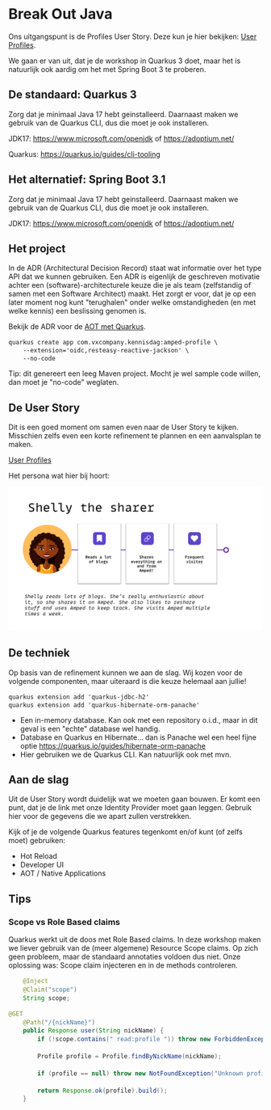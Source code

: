 # Break Out Java

Ons uitgangspunt is de Profiles User Story. Deze kun je hier bekijken: [User Profiles](../../docs/backlog/2.%20User%20profiles.md).

We gaan er van uit, dat je de workshop in Quarkus 3 doet, maar het is natuurlijk ook aardig om het met Spring Boot 3 te proberen.

## De standaard: Quarkus 3

Zorg dat je minimaal Java 17 hebt geinstalleerd. Daarnaast maken we gebruik van de Quarkus CLI, dus die moet je ook installeren. 

JDK17: https://www.microsoft.com/openjdk of https://adoptium.net/

Quarkus: https://quarkus.io/guides/cli-tooling


## Het alternatief: Spring Boot 3.1

Zorg dat je minimaal Java 17 hebt geinstalleerd. Daarnaast maken we gebruik van de Quarkus CLI, dus die moet je ook installeren. 

JDK17: https://www.microsoft.com/openjdk of https://adoptium.net/



## Het project

In de ADR (Architectural Decision Record) staat wat informatie over het type API dat we kunnen gebruiken. Een ADR is eigenlijk de geschreven motivatie achter een (software)-architecturele keuze die je als team (zelfstandig of samen met een Software Architect) maakt. Het zorgt er voor, dat je op een later moment nog kunt "terughalen" onder welke omstandigheden (en met welke kennis) een beslissing genomen is. 

Bekijk de ADR voor de [AOT met Quarkus](../../docs/ADR/2.%20AOT%20met%20Quarkus.md).

```
quarkus create app com.vxcompany.kennisdag:amped-profile \
    --extension='oidc,resteasy-reactive-jackson' \
    --no-code
```

Tip: dit genereert een leeg Maven project. Mocht je wel sample code willen, dan moet je "no-code" weglaten.

## De User Story

Dit is een goed moment om samen even naar de User Story te kijken. Misschien zelfs even een korte refinement te plannen en een aanvalsplan te maken. 

[User Profiles](../../docs/backlog/2.%20User%20profiles.md)

Het persona wat hier bij hoort:

![](../../docs/personas/shelly.png)


## De techniek

Op basis van de refinement kunnen we aan de slag. Wij kozen voor de volgende componenten, maar uiteraard is die keuze helemaal aan jullie!

```
quarkus extension add 'quarkus-jdbc-h2'
quarkus extension add 'quarkus-hibernate-orm-panache'
```

* Een in-memory database. Kan ook met een repository o.i.d., maar in dit geval is een "echte" database wel handig.
* Database en Quarkus en Hibernate... dan is Panache wel een heel fijne optie https://quarkus.io/guides/hibernate-orm-panache
* Hier gebruiken we de Quarkus CLI. Kan natuurlijk ook met mvn.

## Aan de slag

Uit de User Story wordt duidelijk wat we moeten gaan bouwen. Er komt een punt, dat je de link met onze Identity Provider moet gaan leggen. Gebruik hier voor de gegevens die we apart zullen verstrekken.

Kijk of je de volgende Quarkus features tegenkomt en/of kunt (of zelfs moet) gebruiken:
* Hot Reload
* Developer UI
* AOT / Native Applications

## Tips

### Scope vs Role Based claims

Quarkus werkt uit de doos met Role Based claims. In deze workshop maken we liever gebruik van de (meer algemene) Resource Scope claims. Op zich geen probleem, maar de standaard annotaties voldoen dus niet. Onze oplossing was: Scope claim injecteren en in de methods controleren.

```java
    @Inject
    @Claim("scope")
    String scope;
```

```java
@GET
    @Path("/{nickName}")
    public Response user(String nickName) {
        if (!scope.contains(" read:profile ")) throw new ForbiddenException();

        Profile profile = Profile.findByNickName(nickName);

        if (profile == null) throw new NotFoundException("Unknown profile");

        return Response.ok(profile).build();
    }
```